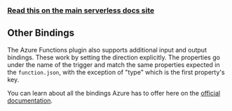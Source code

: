 <!--
title: Serverless Framework - Azure Functions Events - Other Bindings
menuText: Other Bindings
menuOrder: 8
description: Setting up Other Bindings Events with Azure Functions via the Serverless Framework
layout: Doc
-->

<!-- DOCS-SITE-LINK:START automatically generated  -->

### [Read this on the main serverless docs site](https://www.serverless.com/framework/docs/providers/azure/events/other)

<!-- DOCS-SITE-LINK:END -->

## Other Bindings

The Azure Functions plugin also supports additional input and output bindings. These work by setting the direction explicitly. The properties go under the name of the trigger and match the same properties expected in the `function.json`, with the exception of "type" which is the first property's key.

You can learn about all the bindings Azure has to offer here on the [official documentation](https://docs.microsoft.com/en-us/azure/azure-functions/functions-triggers-bindings).
